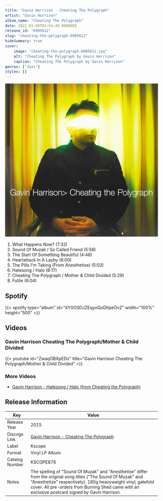 ```yaml
---
title: "Gavin Harrison - Cheating The Polygraph"
artist: "Gavin Harrison"
album_name: "Cheating The Polygraph"
date: 2022-01-05T03:54:49.000000Z
release_id: "6905612"
slug: "cheating-the-polygraph-6905612"
hideSummary: true
cover:
    image: "cheating-the-polygraph-6905612.jpg"
    alt: "Cheating The Polygraph by Gavin Harrison"
    caption: "Cheating The Polygraph by Gavin Harrison"
genres: ["Jazz"]
styles: []
---
```


![Cheating The Polygraph by Gavin Harrison](cheating-the-polygraph-6905612.jpg)

<!-- section break -->

1. What Happens Now? (7:32)
2. Sound Of Muzak / So Called Friend (5:56)
3. The Start Of Something Beautiful (4:48)
4. Heartattack In A Layby (6:00)
5. The Pills I'm Taking (From Anesthetise) (5:03)
6. Hatesong / Halo (8:17)
7. Cheating The Polygraph / Mother & Child Divided (5:29)
8. Futile (6:04)

<!-- section break -->


## Spotify
{{< spotify type="album" id="4Y0OSDJZEqyoQoDltpeOv2" width="100%" height="500" >}}



## Videos
### Gavin Harrison Cheating The Polygraph/Mother & Child Divided
{{< youtube id="ZwaqOBXpEDs" title="Gavin Harrison Cheating The Polygraph/Mother & Child Divided" >}}<br>

### More Videos

- [Gavin Harrison - Hatesong / Halo (from Cheating the Polygraph)](https://www.youtube.com/watch?v=s9PCreC7Lfk)


## Release Information
|  Key           | Value                                                |
| ---------------| ---------------------------------------------------- |
| Release Year   | 2015                                   |
| Discogs Link   | [Gavin Harrison - Cheating The Polygraph](https://www.discogs.com/release/6905612-Gavin-Harrison-Cheating-The-Polygraph) |
| Label          | Kscope |
| Format         | Vinyl LP Album |
| Catalog Number | KSCOPE876 |
| Notes | The spelling of "Sound Of Muzak" and "Anesthetise" differ from the original song titles ("The Sound Of Muzak" and "Anesthetize" respectively).  180g heavyweight vinyl, gatefold cover.  All pre-orders from Burning Shed came with an exclusive postcard signed by Gavin Harrison. |
